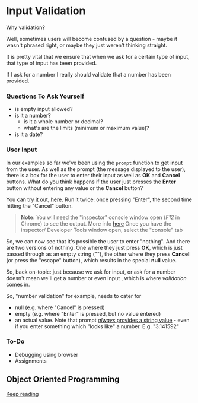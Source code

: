 # Input Validation

Why validation?

Well, sometimes users will become confused by a question - maybe it wasn't phrased right, or maybe they just weren't thinking straight.

It is pretty vital that we ensure that when we ask for a certain type of input, that type of input has been provided.

If I ask for a number I really should validate that a number has been provided.

### Questions To Ask Yourself

- is empty input allowed?
- is it a number?
  - is it a whole number or decimal?
  - what's are the limits (minimum or maximum value)?
- is it a date?

### User Input

In our examples so far we've been using the `prompt` function to get input from the user. As well as the prompt (the message displayed to the user), there is a box for the user to enter their input as well as **OK** and **Cancel** buttons. What do you think happens if the user just presses the **Enter** button without entering any value or the **Cancel** button?

You can [try it out, here](https://jsfiddle.net/oconnedk/q4n0oyks/). Run it twice: once pressing "Enter", the second time hitting the "Cancel" button.

> **Note:**
> You will need the "inspector" console window open (*F12* in Chrome) to see the output.
> More info [here](https://developer.mozilla.org/en-US/docs/Learn/Common_questions/What_are_browser_developer_tools)
> Once you have the inspector/ Developer Tools window open, select the "console" tab

So, we can now see that it's possible the user to enter "nothing". And there are two versions of nothing. One where they just press **OK**, which is just passed through as an empty string (""), the other where they press **Cancel** (or press the "escape" button), which results in the special **null** value.

So, back on-topic: just because we ask for input, or ask for a number doesn't mean we'll get a number or even input , which is where *validation* comes in.

So, "number validation" for example, needs to cater for
- null (e.g. where "Cancel" is pressed)
- empty (e.g. where "Enter" is pressed, but no value entered)
- an actual value. Note that prompt [*always* provides a string value](https://developer.mozilla.org/en-US/docs/Web/API/Window/prompt) - even if you enter something which "looks like" a number. E.g. "3.141592"


### To-Do

- Debugging using browser
- Assignments

## Object Oriented Programming

[Keep reading](/guide/language-object-oriented.md)
